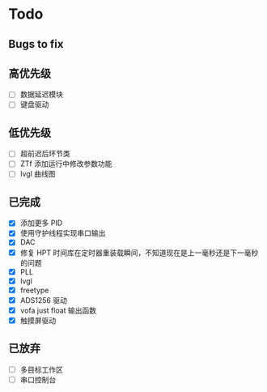 # Todo

## Bugs to fix

## 高优先级

- [ ] 数据延迟模块
- [ ] 键盘驱动

## 低优先级

- [ ] 超前迟后环节类
- [ ] ZTf 添加运行中修改参数功能
- [ ] lvgl 曲线图

## 已完成

- [X] 添加更多 PID
- [X] 使用守护线程实现串口输出
- [X] DAC
- [X] 修复 HPT 时间库在定时器重装载瞬间，不知道现在是上一毫秒还是下一毫秒的问题
- [X] PLL
- [X] lvgl
- [X] freetype
- [X] ADS1256 驱动
- [X] vofa just float 输出函数
- [X] 触摸屏驱动

## 已放弃

- [ ] 多目标工作区
- [ ] 串口控制台
